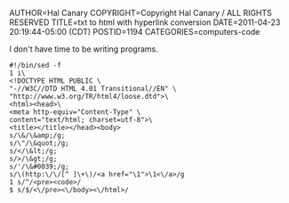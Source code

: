 AUTHOR=Hal Canary
COPYRIGHT=Copyright Hal Canary / ALL RIGHTS RESERVED
TITLE=txt to html with hyperlink conversion
DATE=2011-04-23 20:19:44-05:00 (CDT)
POSTID=1194
CATEGORIES=computers-code

I don't have time to be writing programs.

    #!/bin/sed -f
    1 i\
    <!DOCTYPE HTML PUBLIC \
    "-//W3C//DTD HTML 4.01 Transitional//EN" \
    "http://www.w3.org/TR/html4/loose.dtd">\
    <html><head>\
    <meta http-equiv="Content-Type" \
    content="text/html; charset=utf-8">\
    <title></title></head><body>
    s/\&/\&amp;/g;
    s/\"/\&quot;/g;
    s/</\&lt;/g;
    s/>/\&gt;/g;
    s/'/\&#0039;/g;
    s/\(http:\/\/[^ ]\+\)/<a href="\1">\1<\/a>/g
    1 s/^/<pre><code>/
    $ s/$/<\/pre><\/body><\/html>/
